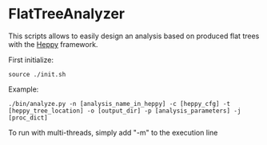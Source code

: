 # FlatTreeAnalyzer

This scripts allows to easily design an analysis based on produced flat trees with the [Heppy](https://github.com/cbernet/heppy) framework.

First initialize:

```
source ./init.sh
```

Example:
```
./bin/analyze.py -n [analysis_name_in_heppy] -c [heppy_cfg] -t [heppy_tree_location] -o [output_dir] -p [analysis_parameters] -j [proc_dict]
```

To run with multi-threads, simply add "-m" to the execution line
